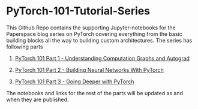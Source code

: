 # PyTorch-101-Tutorial-Series

This Github Repo contains the supporting Jupyter-notebooks for the Paperspace blog series on PyTorch covering everything from the basic building blocks all the way to building custom architectures. The series has following parts

1. [PyTorch 101 Part 1 - Understanding Computation Graphs and Autograd](https://blog.paperspace.com/pytorch-101-understanding-graphs-and-automatic-differentiation)

2. [PyTorch 101 Part 2 - Building Neural Networks With PyTorch](https://blog.paperspace.com/pytorch-101-building-neural-networks)

3. [PyTorch 101 Part 3 - Going Deeper with PyTorch](https://blog.paperspace.com/pytorch-101-advanced/)

The notebooks and links for the rest of the parts will be updated as and when they are published.
